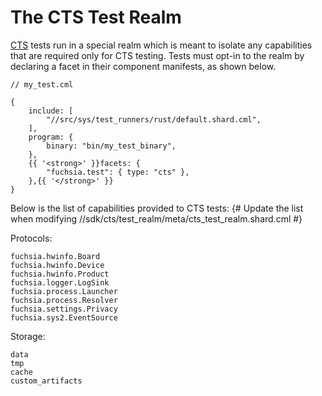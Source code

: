 # The CTS Test Realm

[CTS] tests run in a special realm which is meant to isolate any capabilities
that are required only for CTS testing. Tests must opt-in to the realm by
declaring a facet in their component manifests, as shown below.

```json5
// my_test.cml

{
    include: [
        "//src/sys/test_runners/rust/default.shard.cml",
    ],
    program: {
        binary: "bin/my_test_binary",
    },
    {{ '<strong>' }}facets: {
        "fuchsia.test": { type: "cts" },
    },{{ '</strong>' }}
}
```

Below is the list of capabilities provided to CTS tests:
{# Update the list when modifying //sdk/cts/test_realm/meta/cts_test_realm.shard.cml #}

Protocols:

```text
fuchsia.hwinfo.Board
fuchsia.hwinfo.Device
fuchsia.hwinfo.Product
fuchsia.logger.LogSink
fuchsia.process.Launcher
fuchsia.process.Resolver
fuchsia.settings.Privacy
fuchsia.sys2.EventSource
```

Storage:

```text
data
tmp
cache
custom_artifacts
```

[CTS]: /development/testing/cts/overview.md
